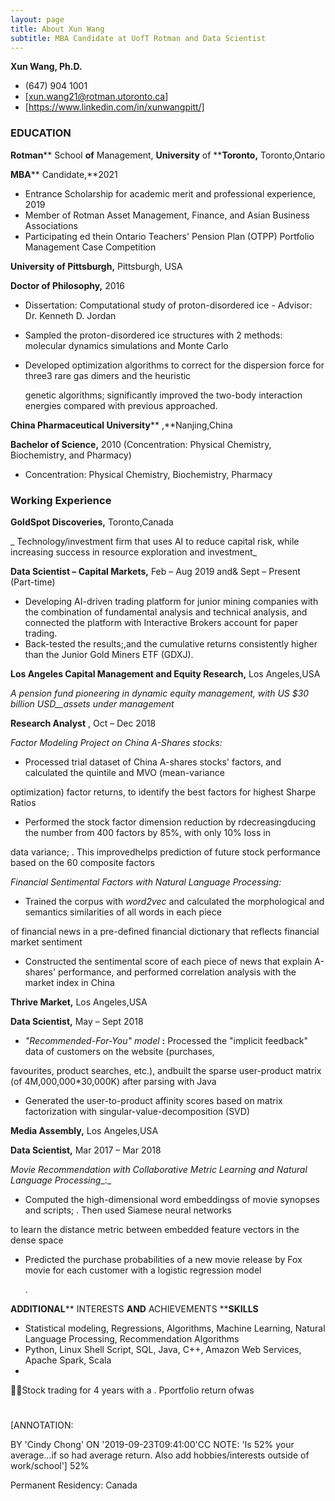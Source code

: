 ```yaml
---
layout: page
title: About Xun Wang
subtitle: MBA Candidate at UofT Rotman and Data Scientist
---
```


**Xun Wang, Ph.D.**

- (647) 904 1001
- [xun.wang21@rotman.utoronto.ca]
- [https://www.linkedin.com/in/xunwangpitt/]

### EDUCATION

**Rotman**** School ****of**** Management,
****University**** of ****Toronto,** Toronto,Ontario

**MBA**** Candidate,**2021

- Entrance Scholarship for academic merit and professional experience, 2019
- Member of Rotman Asset Management, Finance, and Asian Business Associations
- Participating ed thein Ontario Teachers&#39; Pension Plan (OTPP) Portfolio Management Case Competition

**University of Pittsburgh,** Pittsburgh, USA

**Doctor of Philosophy,** 2016

- Dissertation: Computational study of proton-disordered ice - Advisor: Dr. Kenneth D. Jordan
- Sampled the proton-disordered ice structures with 2 methods: molecular dynamics simulations and Monte Carlo

- Developed optimization algorithms to correct for the dispersion force for three3 rare gas dimers and the heuristic

   genetic algorithms; significantly improved the two-body interaction energies compared with previous approached.

**China Pharmaceutical University**** ,**Nanjing,China

**Bachelor of Science,** 2010 (Concentration: Physical Chemistry, Biochemistry, and Pharmacy)

-    Concentration: Physical Chemistry, Biochemistry, Pharmacy

### Working Experience

**GoldSpot Discoveries,** Toronto,Canada

_      Technology/investment firm that uses AI to reduce capital risk, while increasing success in resource exploration and investment_

**Data Scientist – Capital Markets,** Feb – Aug 2019 and&amp; Sept – Present (Part-time)

- Developing AI-driven trading platform for junior mining companies with the combination of fundamental analysis and technical analysis, and connected the platform with Interactive Brokers account for paper trading.
- Back-tested the results;,and the cumulative returns consistently higher than the Junior Gold Miners ETF (GDXJ).

**Los Angeles Capital Management and Equity Research,** Los Angeles,USA

_A pension fund pioneering in dynamic equity management, with_ _US_ _$30 billion_ _USD__assets_ _under management_

**Research Analyst** , Oct – Dec 2018

_Factor Modeling Project on China A-Shares stocks:_

- Processed trial dataset of China A-shares stocks&#39; factors, and calculated the quintile and MVO (mean-variance

optimization) factor returns, to identify the best factors for highest Sharpe Ratios

- Performed the stock factor dimension reduction by rdecreasingducing the  number from 400 factors by 85%, with only 10% loss in

data variance; . This improvedhelps  prediction of future stock performance based on the 60 composite factors

_Financial Sentimental Factors with Natural Language Processing:_

- Trained the corpus with _word2vec_ and calculated the morphological and semantics similarities of all words in each piece

of financial news in a pre-defined financial dictionary that reflects financial market sentiment

- Constructed the sentimental score of each piece of news that explain A-shares&#39; performance, and performed correlation analysis with the market index in China

**Thrive Market,** Los Angeles,USA

**Data Scientist,** May – Sept 2018

- _&quot;Recommended-For-You&quot; model_ **:** Processed the &quot;implicit feedback&quot; data of customers on the website (purchases,

favourites, product searches, etc.), andbuilt the sparse user-product matrix (of 4M,000,000\*30,000K) after parsing with Java

- Generated the user-to-product affinity scores based on matrix factorization with singular-value-decomposition (SVD)

**Media Assembly,** Los Angeles,USA

**Data Scientist,** Mar 2017 – Mar 2018

_Movie Recommendation with Collaborative Metric Learning_ _and Natural Language Processing__:_

- Computed the high-dimensional word embeddingss of movie synopses and scripts; .  Then used Siamese neural networks

to learn the distance metric between embedded feature vectors in the dense space

-    Predicted the purchase probabilities of a new movie release by Fox movie for each customer with a logistic regression model

       .

**ADDITIONAL**** INTERESTS ****AND**** ACHIEVEMENTS ****SKILLS**

- Statistical modeling, Regressions, Algorithms, Machine Learning, Natural Language Processing, Recommendation Algorithms
- Python, Linux Shell Script, SQL, Java, C++, Amazon Web Services, Apache Spark, Scala
-
Stock trading for 4 years with a . Pportfolio return ofwas
#
[ANNOTATION:

BY &#39;Cindy Chong&#39;
ON &#39;2019-09-23T09:41:00&#39;CC
NOTE: &#39;Is 52% your average…if so had average return. Also add hobbies/interests  outside of work/school&#39;]
52%

Permanent Residency: Canada
